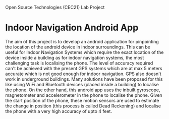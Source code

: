 Open Source Technologies (CEC21) Lab Project

# Indoor Navigation Android App

The aim of this project is to develop an android application for pinpointing the location of the android device in indoor surroundings. This can be useful for Indoor Navigation Systems which require the exact location of the device inside a building as for indoor navigation systems, the most challenging task is localising the phone. The level of accuracy required can't be achieved with the present GPS systems which are at max 5 meters accurate which is not good enough for indoor navigation. GPS also doesn't work in underground buildings. Many solutions have been proposed for this like using WiFi and Bluetooth devices (placed inside a building) to localise the phone. On the other hand, this android app uses the inbuilt gyroscope, magnetometer and accelerometer in the phone to localise the phone. Given the start position of the phone, these motion sensors are used to estimate the change in position (this process is called Dead Reckoning) and localise the phone with a very high accuracy of upto 4 feet.
